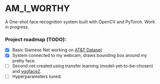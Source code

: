 # AM_I_WORTHY
A One-shot face recognition system built with OpenCV and PyTorch. Work in progress.

### Project roadmap (TODO):
- [x] Basic Siamese Net working on [AT&T Dataset](https://www.kaggle.com/kasikrit/att-database-of-faces) 
- [x] System connected to my webcam, draws bounding box around my pretty face. 
- [ ] Second net created using transfer learning (model-yet-to-be-chosen) and [vggface2](http://www.robots.ox.ac.uk/~vgg/data/vgg_face2/).
- [ ] Hyperparameters tuned.
